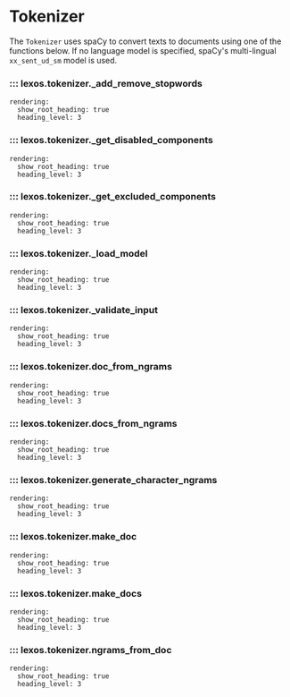 # Tokenizer

The `Tokenizer` uses spaCy to convert texts to documents using one of the functions below. If no language model is specified, spaCy's multi-lingual `xx_sent_ud_sm` model is used.

### ::: lexos.tokenizer._add_remove_stopwords
    rendering:
      show_root_heading: true
      heading_level: 3

### ::: lexos.tokenizer._get_disabled_components
    rendering:
      show_root_heading: true
      heading_level: 3

### ::: lexos.tokenizer._get_excluded_components
    rendering:
      show_root_heading: true
      heading_level: 3

### ::: lexos.tokenizer._load_model
    rendering:
      show_root_heading: true
      heading_level: 3

### ::: lexos.tokenizer._validate_input
    rendering:
      show_root_heading: true
      heading_level: 3

### ::: lexos.tokenizer.doc_from_ngrams
    rendering:
      show_root_heading: true
      heading_level: 3

### ::: lexos.tokenizer.docs_from_ngrams
    rendering:
      show_root_heading: true
      heading_level: 3

### ::: lexos.tokenizer.generate_character_ngrams
    rendering:
      show_root_heading: true
      heading_level: 3

### ::: lexos.tokenizer.make_doc
    rendering:
      show_root_heading: true
      heading_level: 3

### ::: lexos.tokenizer.make_docs
    rendering:
      show_root_heading: true
      heading_level: 3

### ::: lexos.tokenizer.ngrams_from_doc
    rendering:
      show_root_heading: true
      heading_level: 3

